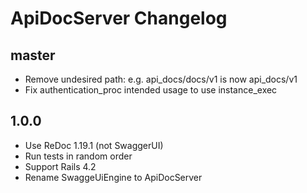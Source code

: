 # ApiDocServer Changelog

## master

- Remove undesired path: e.g. api_docs/docs/v1 is now api_docs/v1
- Fix authentication_proc intended usage to use instance_exec

## 1.0.0

- Use ReDoc 1.19.1 (not SwaggerUI)
- Run tests in random order
- Support Rails 4.2
- Rename SwaggeUiEngine to ApiDocServer
